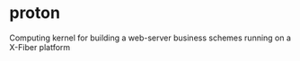 # proton
 Computing kernel for building a web-server business schemes running on a X-Fiber platform
